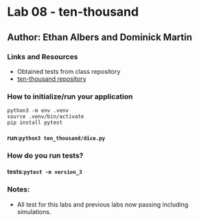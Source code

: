 # Lab 08 - ten-thousand
## Author: Ethan Albers and Dominick Martin

### Links and Resources
- Obtained tests from class repository 
- [ten-thousand repository](https://github.com/ekalbers/ten-thousand.git)

### How to initialize/run your application
~~~
python3 -m env .venv
source .venv/bin/activate
pip install pytest
~~~
#### run:`python3 ten_thousand/dice.py`

### How do you run tests?

#### tests:`pytest -m version_3`

### Notes:
- All test for this labs and previous labs now passing including simulations.
